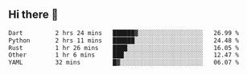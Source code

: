 ## Hi there 👋

<!--
**whirlun/whirlun** is a ✨ _special_ ✨ repository because its `README.md` (this file) appears on your GitHub profile.

Here are some ideas to get you started:

- 🔭 I’m currently working on ...
- 🌱 I’m currently learning ...
- 👯 I’m looking to collaborate on ...
- 🤔 I’m looking for help with ...
- 💬 Ask me about ...
- 📫 How to reach me: ...
- 😄 Pronouns: ...
- ⚡ Fun fact: ...
-->
<!--START_SECTION:waka-->

```txt
Dart         2 hrs 24 mins   ██████▓░░░░░░░░░░░░░░░░░░   26.99 %
Python       2 hrs 11 mins   ██████░░░░░░░░░░░░░░░░░░░   24.48 %
Rust         1 hr 26 mins    ████░░░░░░░░░░░░░░░░░░░░░   16.05 %
Other        1 hr 6 mins     ███░░░░░░░░░░░░░░░░░░░░░░   12.47 %
YAML         32 mins         █▓░░░░░░░░░░░░░░░░░░░░░░░   06.07 %
```

<!--END_SECTION:waka-->

